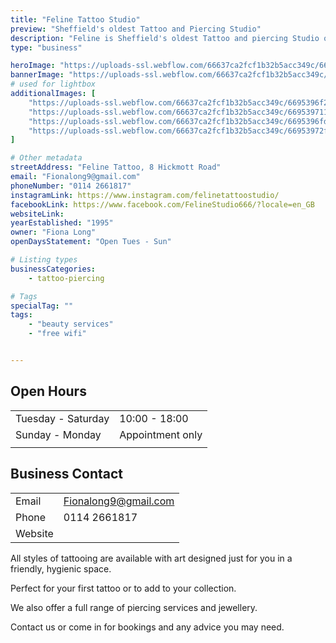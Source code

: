 ```yaml
---
title: "Feline Tattoo Studio"
preview: "Sheffield's oldest Tattoo and Piercing Studio"
description: "Feline is Sheffield's oldest Tattoo and piercing Studio open in 1995 by Fiona Long, an international award winning tattoo artist. Feline offers all styles of tattooing alongside head and body piercings."
type: "business"

heroImage: "https://uploads-ssl.webflow.com/66637ca2fcf1b32b5acc349c/66953956c4085d768a65fb4e_IMG_4789%20-%20Fiona%20Long.jpeg"
bannerImage: "https://uploads-ssl.webflow.com/66637ca2fcf1b32b5acc349c/6695395ecf5d436c2f3a2aa4_IMG_3769%20-%20Fiona%20Long.jpeg"
# used for lightbox
additionalImages: [
    "https://uploads-ssl.webflow.com/66637ca2fcf1b32b5acc349c/6695396f2e0d4cf9a0e85437_57C35366-39F2-4B69-BD89-3DBAD015C498%20-%20Fiona%20Long.jpeg",
    "https://uploads-ssl.webflow.com/66637ca2fcf1b32b5acc349c/66953971100f93b37946cbbc_IMG_5371%20-%20Fiona%20Long.jpeg",
    "https://uploads-ssl.webflow.com/66637ca2fcf1b32b5acc349c/6695396fd2a7dd03f029b1d0_IMG_5452%20-%20Fiona%20Long.jpeg",
    "https://uploads-ssl.webflow.com/66637ca2fcf1b32b5acc349c/66953972facc5ab36f2cb0d5_Screenshot%202024-07-15%20at%2015.34.25.png"
]

# Other metadata
streetAddress: "Feline Tattoo, 8 Hickmott Road"
email: "Fionalong9@gmail.com"
phoneNumber: "0114 2661817"
instagramLink: https://www.instagram.com/felinetattoostudio/
facebookLink: https://www.facebook.com/FelineStudio666/?locale=en_GB
websiteLink: 
yearEstablished: "1995"
owner: "Fiona Long"
openDaysStatement: "Open Tues - Sun"

# Listing types
businessCategories:
    - tattoo-piercing

# Tags
specialTag: ""
tags:
    - "beauty services"
    - "free wifi"


---
```


## Open Hours

|                    |                  |
| ------------------ | ---------------- |
| Tuesday - Saturday | 10:00 - 18:00    |
| Sunday - Monday    | Appointment only |
|                    |                  |

## Business Contact

|         |                      |
| ------- | -------------------- |
| Email   | Fionalong9@gmail.com |
| Phone   | 0114 2661817         |
| Website |                      |

All styles of tattooing are available with art designed just for you in a friendly, hygienic space.

Perfect for your first tattoo or to add to your collection.

We also offer a full range of piercing services and jewellery.

Contact us or come in for bookings and any advice you may need.